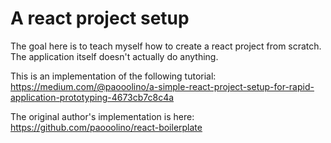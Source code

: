 # A react project setup

The goal here is to teach myself how to create a react project from scratch. The application itself doesn't actually do anything.

This is an implementation of the following tutorial:
https://medium.com/@paooolino/a-simple-react-project-setup-for-rapid-application-prototyping-4673cb7c8c4a

The original author's implementation is here:
https://github.com/paooolino/react-boilerplate

